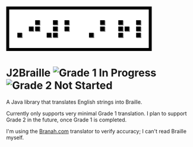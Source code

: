![J2Braille](https://github.com/ianblackledge/J2Braille/blob/master/j2braille.png)
# J2Braille ![Grade 1 In Progress](https://img.shields.io/badge/grade%201-functional-green.svg) ![Grade 2 Not Started](https://img.shields.io/badge/grade%202-not%20started-red.svg)
A Java library that translates English strings into Braille.

Currently only supports very minimal Grade 1 translation. I plan to support Grade 2 in the future, once Grade 1 is completed.

I'm using the [Branah.com](https://www.branah.com/braille-translator) translator to verify accuracy; I can't read Braille myself.

